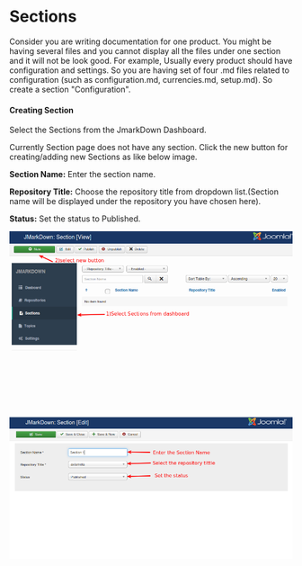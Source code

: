 # Sections

Consider you are writing documentation for one product. You might be having several files and you cannot display all the files under one section and it will not be look good. For example, Usually every product should have configuration and settings. So you are having set of four .md files related to configuration (such as configuration.md, currencies.md, setup.md). So create a section "Configuration".

#### Creating Section

Select the Sections from the JmarkDown Dashboard.

Currently Section page does not have any section. Click the new button for creating/adding new Sections as like below image.

**Section Name:** Enter the section name.

**Repository Title:** Choose the repository title from dropdown list.(Section name will be displayed under the repository you have chosen here).

**Status:** Set the status to Published.

![](./assets/images/sections.png)

![](./assets/images/sections1.png)


